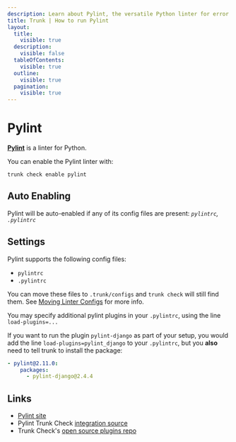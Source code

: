 ```yaml
---
description: Learn about Pylint, the versatile Python linter for error detection, code smell elimination, and PEP 8 enforcement.
title: Trunk | How to run Pylint
layout:
  title:
    visible: true
  description:
    visible: false
  tableOfContents:
    visible: true
  outline:
    visible: true
  pagination:
    visible: true
---
```


# Pylint

[**Pylint**](https://pypi.org/project/pylint/) is a linter for Python.

You can enable the Pylint linter with:

```shell
trunk check enable pylint
```

## Auto Enabling

Pylint will be auto-enabled if any of its config files are present: *`pylintrc`, `.pylintrc`*

## Settings

Pylint supports the following config files:
* `pylintrc`
* `.pylintrc`

 You can move these files to `.trunk/configs` and `trunk check` will still find them. See [Moving Linter Configs](..#moving-linter-configs) for more info.

You may specify additional pylint plugins in your `.pylintrc`, using the line `load-plugins=...`

If you want to run the plugin `pylint-django` as part of your setup, you would add the line `load-plugins=pylint_django` to your `.pylintrc`, but you **also** need to tell trunk to install the package:

```yaml
- pylint@2.11.0:
    packages:
      - pylint-django@2.4.4

```






## Links

- [Pylint site](https://pypi.org/project/pylint/)
- Pylint Trunk Check [integration source](https://github.com/trunk-io/plugins/tree/main/linters/pylint)
- Trunk Check's [open source plugins repo](https://github.com/trunk-io/plugins/tree/main)
